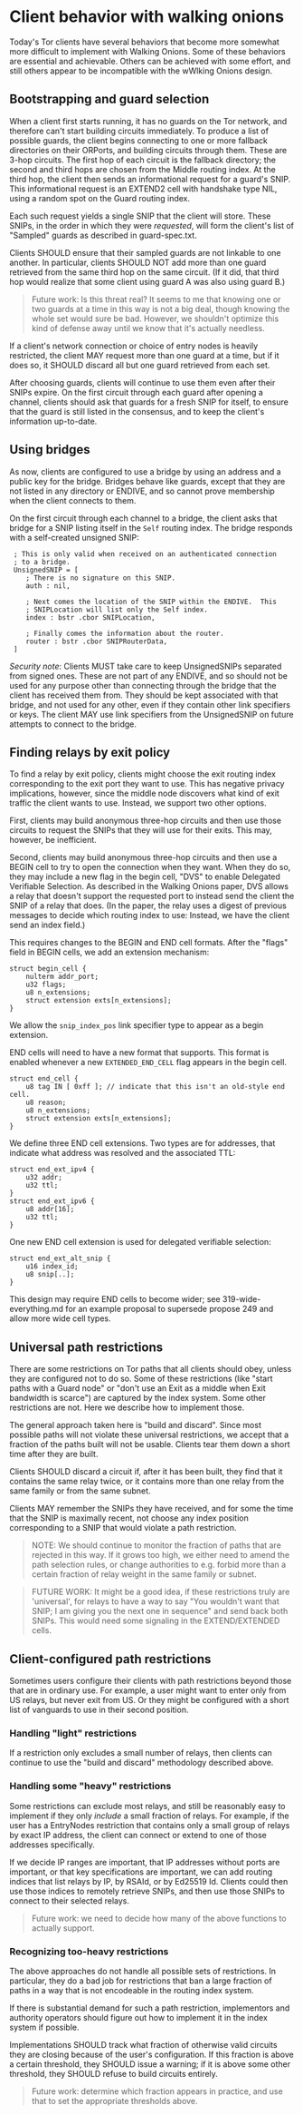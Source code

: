 
# Client behavior with walking onions

Today's Tor clients have several behaviors that become more somewhat
more difficult to implement with Walking Onions.  Some of these
behaviors are essential and achievable.  Others can be achieved with
some effort, and still others appear to be incompatible with the
wWlking Onions design.

## Bootstrapping and guard selection

When a client first starts running, it has no guards on the Tor
network, and therefore can't start building circuits immediately.
To produce a list of possible guards, the client begins connecting
to one or more fallback directories on their ORPorts, and building
circuits through them.  These are 3-hop circuits.  The first hop of
each circuit is the fallback directory; the second and third hops
are chosen from the Middle routing index.  At the third hop, the
client then sends an informational request for a guard's SNIP.  This
informational request is an EXTEND2 cell with handshake type NIL,
using a random spot on the Guard routing index.

Each such request yields a single SNIP that the client will store.
These SNIPs, in the order in which they were _requested_, will form the
client's list of "Sampled" guards as described in guard-spec.txt.

Clients SHOULD ensure that their sampled guards are not
linkable to one another.  In particular, clients SHOULD NOT add more
than one guard retrieved from the same third hop on the same
circuit. (If it did, that third hop would realize that some client using
guard A was also using guard B.)

> Future work: Is this threat real?  It seems to me that knowing one or two
> guards at a time in this way is not a big deal, though knowing the whole
> set would sure be bad.  However, we shouldn't optimize this kind of
> defense away until we know that it's actually needless.

If a client's network connection or choice of entry nodes is heavily
restricted, the client MAY request more than one guard at a time, but if
it does so, it SHOULD discard all but one guard retrieved from each set.

After choosing guards, clients will continue to use them even after
their SNIPs expire.  On the first circuit through each guard after
opening a channel, clients should ask that guards for a fresh SNIP for
itself, to ensure that the guard is still listed in the consensus, and
to keep the client's information up-to-date.

## Using bridges

As now, clients are configured to use a bridge by using an address and a
public key for the bridge.  Bridges behave like guards, except that they
are not listed in any directory or ENDIVE, and so cannot prove
membership when the client connects to them.

On the first circuit through each channel to a bridge, the client
asks that bridge for a SNIP listing itself in the `Self` routing
index.  The bridge responds with a self-created unsigned SNIP:

     ; This is only valid when received on an authenticated connection
     ; to a bridge.
     UnsignedSNIP = [
        ; There is no signature on this SNIP.
        auth : nil,

        ; Next comes the location of the SNIP within the ENDIVE.  This
        ; SNIPLocation will list only the Self index.
        index : bstr .cbor SNIPLocation,

        ; Finally comes the information about the router.
        router : bstr .cbor SNIPRouterData,
     ]

*Security note*: Clients MUST take care to keep  UnsignedSNIPs separated
from signed ones. These are not part of any ENDIVE, and so should not be
used for any purpose other than connecting through the bridge that the
client has received them from.  They should be kept associated with that
bridge, and not used for any other, even if they contain other link
specifiers or keys.  The client MAY use link specifiers from the
UnsignedSNIP on future attempts to connect to the bridge.

## Finding relays by exit policy

To find a relay by exit policy, clients might choose the exit
routing index corresponding to the exit port they want to use.  This
has negative privacy implications, however, since the middle node
discovers what kind of exit traffic the client wants to use.
Instead, we support two other options.

First, clients may build anonymous three-hop circuits and then use those
circuits to request the SNIPs that they will use for their exits.  This
may, however, be inefficient.

Second, clients may build anonymous three-hop circuits and then use a
BEGIN cell to try to open the connection when they want.  When they do
so, they may include a new flag in the begin cell, "DVS" to enable
Delegated Verifiable Selection.  As described in the Walking Onions
paper, DVS allows a relay that doesn't support the requested port to
instead send the client the SNIP of a relay that does.  (In the paper,
the relay uses a digest of previous messages to decide which routing
index to use: Instead, we have the client send an index field.)

This requires changes to the BEGIN and END cell formats.  After the
"flags" field in BEGIN cells, we add an extension mechanism:

    struct begin_cell {
        nulterm addr_port;
        u32 flags;
        u8 n_extensions;
        struct extension exts[n_extensions];
    }

We allow the `snip_index_pos` link specifier type to appear as a begin
extension.

END cells will need to have a new format that supports.  This format is
enabled whenever a new `EXTENDED_END_CELL` flag appears in the begin
cell.

    struct end_cell {
        u8 tag IN [ 0xff ]; // indicate that this isn't an old-style end cell.
        u8 reason;
        u8 n_extensions;
        struct extension exts[n_extensions];
    }

We define three END cell extensions.  Two types are for addresses, that
indicate what address was resolved and the associated TTL:

    struct end_ext_ipv4 {
        u32 addr;
        u32 ttl;
    }
    struct end_ext_ipv6 {
        u8 addr[16];
        u32 ttl;
    }

One new END cell extension is used for delegated verifiable selection:

    struct end_ext_alt_snip {
        u16 index_id;
        u8 snip[..];
    }

This design may require END cells to become wider; see
319-wide-everything.md for an example proposal to
supersede propose 249 and allow more wide cell types.

## Universal path restrictions

There are some restrictions on Tor paths that all clients should obey,
unless they are configured not to do so.  Some of these restrictions
(like "start paths with a Guard node" or "don't use an Exit as a middle
when Exit bandwidth is scarce") are captured by the index system. Some
other restrictions are not.  Here we describe how to implement those.

The general approach taken here is "build and discard".  Since most
possible paths will not violate these universal restrictions, we accept
that a fraction of the paths built will not be usable.  Clients tear
them down a short time after they are built.

Clients SHOULD discard a circuit if, after it has been built, they find
that it contains the same relay twice, or it contains more than one
relay from the same family or from the same subnet.

Clients MAY remember the SNIPs they have received, and for some the
time that the SNIP is maximally recent, not choose any index
position corresponding to a SNIP that would violate a path
restriction.

> NOTE: We should continue to monitor the fraction of paths that are
> rejected in this way.  If it grows too high, we either need to amend
> the path selection rules, or change authorities to e.g. forbid more
> than a certain fraction of relay weight in the same family or subnet.

> FUTURE WORK: It might be a good idea, if these restrictions truly are
> 'universal', for relays to have a way to say "You wouldn't want that
> SNIP; I am giving you the next one in sequence" and send back both
> SNIPs.  This would need some signaling in the EXTEND/EXTENDED cells.

## Client-configured path restrictions

Sometimes users configure their clients with path restrictions beyond
those that are in ordinary use.  For example, a user might want to enter
only from US relays, but never exit from US.  Or they might be
configured with a short list of vanguards to use in their second
position.

### Handling "light" restrictions

If a restriction only excludes a small number of relays, then clients
can continue to use the "build and discard" methodology described above.

### Handling some "heavy" restrictions

Some restrictions can exclude most relays, and still be reasonably easy
to implement if they only _include_ a small fraction of relays.  For
example, if the user has a EntryNodes restriction that contains only a
small group of relays by exact IP address, the client can connect or
extend to one of those addresses specifically.

If we decide IP ranges are important, that IP addresses without
ports are important, or that key specifications are important, we
can add routing indices that list relays by IP, by RSAId, or by
Ed25519 Id.  Clients could then use those indices to remotely
retrieve SNIPs, and then use those SNIPs to connect to their
selected relays.

> Future work: we need to decide how many of the above functions to actually
> support.

### Recognizing too-heavy restrictions

The above approaches do not handle all possible sets of restrictions. In
particular, they do a bad job for restrictions that ban a large fraction
of paths in a way that is not encodeable in the routing index system.

If there is substantial demand for such a path restriction, implementors
and authority operators should figure out how to implement it in the
index system if possible.

Implementations SHOULD track what fraction of otherwise valid circuits
they are closing because of the user's configuration.  If this fraction
is above a certain threshold, they SHOULD issue a warning; if it is
above some other threshold, they SHOULD refuse to build circuits
entirely.

> Future work: determine which fraction appears in practice, and use that to
> set the appropriate thresholds above.
